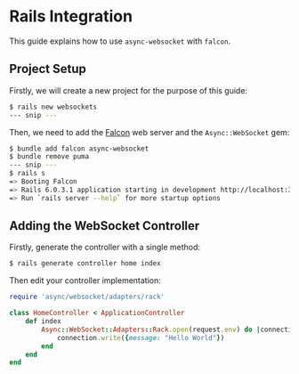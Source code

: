 # Rails Integration

This guide explains how to use `async-websocket` with `falcon`.

## Project Setup

Firstly, we will create a new project for the purpose of this guide:

~~~ bash
$ rails new websockets
--- snip ---
~~~

Then, we need to add the [Falcon](https://github.com/socketry/falcon) web server and the `Async::WebSocket` gem:

~~~ bash
$ bundle add falcon async-websocket
$ bundle remove puma
--- snip ---
$ rails s
=> Booting Falcon
=> Rails 6.0.3.1 application starting in development http://localhost:3000
=> Run `rails server --help` for more startup options
~~~

## Adding the WebSocket Controller

Firstly, generate the controller with a single method:

~~~ bash
$ rails generate controller home index
~~~

Then edit your controller implementation:

~~~ ruby
require 'async/websocket/adapters/rack'

class HomeController < ApplicationController
	def index
		Async::WebSocket::Adapters::Rack.open(request.env) do |connection|
			connection.write({message: "Hello World"})
		end
	end
end
~~~